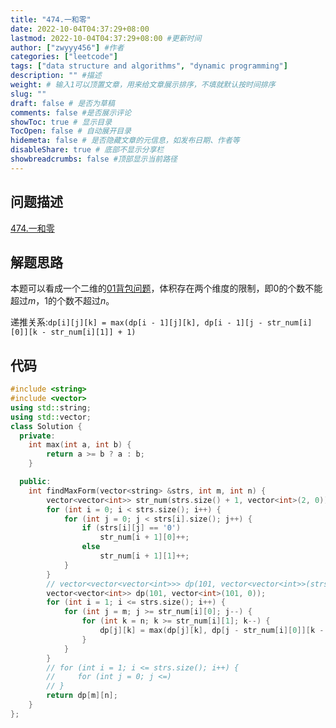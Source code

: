 ```yaml
---
title: "474.一和零"
date: 2022-10-04T04:37:29+08:00
lastmod: 2022-10-04T04:37:29+08:00 #更新时间
author: ["zwyyy456"] #作者
categories: ["leetcode"]
tags: ["data structure and algorithms", "dynamic programming"]
description: "" #描述
weight: # 输入1可以顶置文章，用来给文章展示排序，不填就默认按时间排序
slug: ""
draft: false # 是否为草稿
comments: false #是否展示评论
showToc: true # 显示目录
TocOpen: false # 自动展开目录
hidemeta: false # 是否隐藏文章的元信息，如发布日期、作者等
disableShare: true # 底部不显示分享栏
showbreadcrumbs: false #顶部显示当前路径
---
```

## 问题描述
[474.一和零](https://leetcode.cn/problems/ones-and-zeroes/)

## 解题思路
本题可以看成一个二维的[01背包问题](https://zwyyy456.vercel.app/zh/posts/tech/01-pack-problem)，体积存在两个维度的限制，即$0$的个数不能超过$m$，$1$的个数不超过$n$。

递推关系:`dp[i][j][k] = max(dp[i - 1][j][k], dp[i - 1][j - str_num[i][0]][k - str_num[i][1]] + 1)`

## 代码
```cpp
#include <string>
#include <vector>
using std::string;
using std::vector;
class Solution {
  private:
    int max(int a, int b) {
        return a >= b ? a : b;
    }

  public:
    int findMaxForm(vector<string> &strs, int m, int n) {
        vector<vector<int>> str_num(strs.size() + 1, vector<int>(2, 0));
        for (int i = 0; i < strs.size(); i++) {
            for (int j = 0; j < strs[i].size(); j++) {
                if (strs[i][j] == '0')
                    str_num[i + 1][0]++;
                else
                    str_num[i + 1][1]++;
            }
        }
        // vector<vector<vector<int>>> dp(101, vector<vector<int>>(strs.size() + 1, vector<int>(101, 0)));
        vector<vector<int>> dp(101, vector<int>(101, 0));
        for (int i = 1; i <= strs.size(); i++) {
            for (int j = m; j >= str_num[i][0]; j--) {
                for (int k = n; k >= str_num[i][1]; k--) {
                    dp[j][k] = max(dp[j][k], dp[j - str_num[i][0]][k - str_num[i][1]] + 1);
                }
            }
        }
        // for (int i = 1; i <= strs.size(); i++) {
        //     for (int j = 0; j <=)
        // }
        return dp[m][n];
    }
};
```

